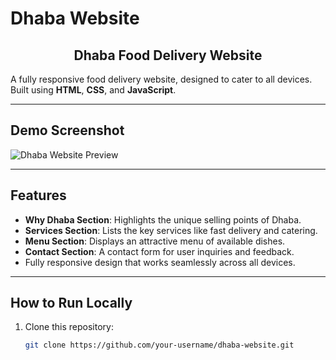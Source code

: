 # Dhaba Website

<h2 align="center">Dhaba Food Delivery Website</h2>

A fully responsive food delivery website, designed to cater to all devices. Built using **HTML**, **CSS**, and **JavaScript**.

---

## Demo Screenshot

![Dhaba Website Preview](./dhaba-website-preview.png)

---

## Features

- **Why Dhaba Section**: Highlights the unique selling points of Dhaba.
- **Services Section**: Lists the key services like fast delivery and catering.
- **Menu Section**: Displays an attractive menu of available dishes.
- **Contact Section**: A contact form for user inquiries and feedback.
- Fully responsive design that works seamlessly across all devices.

---

## How to Run Locally

1. Clone this repository:
   ```bash
   git clone https://github.com/your-username/dhaba-website.git
